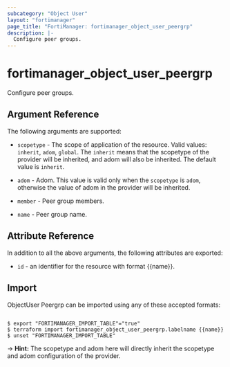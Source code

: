 ```yaml
---
subcategory: "Object User"
layout: "fortimanager"
page_title: "FortiManager: fortimanager_object_user_peergrp"
description: |-
  Configure peer groups.
---
```


# fortimanager_object_user_peergrp
Configure peer groups.

## Argument Reference


The following arguments are supported:

* `scopetype` - The scope of application of the resource. Valid values: `inherit`, `adom`, `global`. The `inherit` means that the scopetype of the provider will be inherited, and adom will also be inherited. The default value is `inherit`.
* `adom` - Adom. This value is valid only when the `scopetype` is `adom`, otherwise the value of adom in the provider will be inherited.

* `member` - Peer group members.
* `name` - Peer group name.


## Attribute Reference

In addition to all the above arguments, the following attributes are exported:
* `id` - an identifier for the resource with format {{name}}.

## Import

ObjectUser Peergrp can be imported using any of these accepted formats:
```

$ export "FORTIMANAGER_IMPORT_TABLE"="true"
$ terraform import fortimanager_object_user_peergrp.labelname {{name}}
$ unset "FORTIMANAGER_IMPORT_TABLE"
```
-> **Hint:** The scopetype and adom here will directly inherit the scopetype and adom configuration of the provider.

